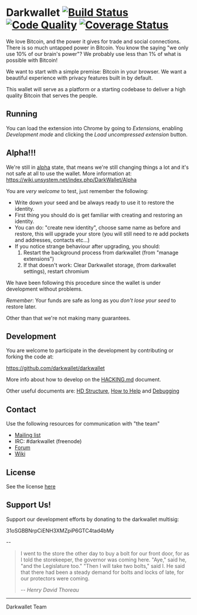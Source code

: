 Darkwallet [![Build Status](https://drone.io/github.com/darkwallet/darkwallet/status.png)](https://drone.io/github.com/darkwallet/darkwallet/latest) [![Code Quality](https://codeclimate.com/github/darkwallet/darkwallet.png)](https://codeclimate.com/github/darkwallet/darkwallet) [![Coverage Status](https://coveralls.io/repos/darkwallet/darkwallet/badge.png?branch=develop)](https://coveralls.io/r/darkwallet/darkwallet?branch=develop)
===========

We love Bitcoin, and the power it gives for trade and social connections. There is so much untapped power in Bitcoin. You know the saying "we only use 10% of our brain's power"? We probably use less than 1% of what is possible with Bitcoin!

We want to start with a simple premise: Bitcoin in your browser. We want a beautiful experience with privacy features built in by default.

This wallet will serve as a platform or a starting codebase to deliver a high quality Bitcoin that serves the people.

Running
-----------

You can load the extension into Chrome by going to _Extensions_, enabling _Development mode_ and clicking the _Load uncompressed extension_ button.


Alpha!!!
-----------
We're still in [alpha](http://en.wikipedia.org/wiki/Software_release_life_cycle#Alpha) state, that means we're still changing things a lot and it's not safe at all to use the wallet.
More information at: https://wiki.unsystem.net/index.php/DarkWallet/Alpha

You are *very welcome* to test, just remember the following:
 * Write down your seed and be always ready to use it to restore the identity.
 * First thing you should do is get familiar with creating and restoring an identity.
 * You can do: "create new identity", choose same name as before and restore, this will upgrade your store (you will still need to re add pockets and addresses, contacts etc...)
 * If you notice strange behaviour after upgrading, you should:
    1. Restart the background process from darkwallet (from "manage extensions")
    2. If that doesn't work: Clear Darkwallet storage, (from darkwallet settings), restart chromium

We have been following this procedure since the wallet is under development without problems.

*Remember*: Your funds are safe as long as you *don't lose your seed* to restore later.

Other than that we're not making many guarantees.


Development
-----------
You are welcome to participate in the development by contributing or forking the code at:

<https://github.com/darkwallet/darkwallet>

More info about how to develop on the [HACKING.md](HACKING.md) document.

Other useful documents are: [HD Structure](https://wiki.unsystem.net/en/index.php/DarkWallet/HDWallet), [How to Help](https://wiki.unsystem.net/en/index.php/DarkWallet/HowToHelp) and [Debugging](https://wiki.unsystem.net/en/index.php/DarkWallet/Debug)

Contact
-----------

Use the following resources for communication with "the team"

* [Mailing list](https://lists.unsystem.net/cgi-bin/mailman/listinfo/darkwallet)
* IRC: #darkwallet (freenode)
* [Forum](https://forum.unsystem.net/category/projects/darkwallet)
* [Wiki](https://wiki.unsystem.net/en/index.php/Darkwallet)


License
------------
See the license [here](COPYRIGHT)

Support Us!
------------

Support our development efforts by donating to the darkwallet multisig:

 31oSGBBNrpCiENH3XMZpiP6GTC4tad4bMy

--

> I went to the store the other day to buy a bolt for our front door, for as I told the storekeeper, the governor was coming here. "Aye," said he, "and the Legislature too." "Then I will take two bolts," said I. He said that there had been a steady demand for bolts and locks of late, for our protectors were coming.
>
> -- <cite>Henry David Thoreau</cite>

- - -

Darkwallet Team
